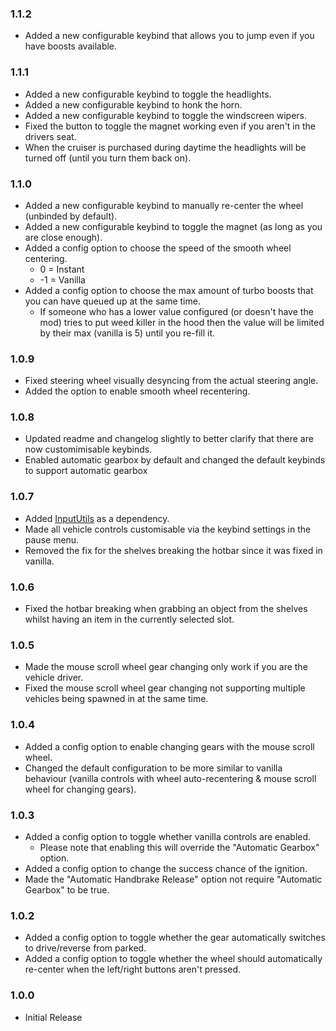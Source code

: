 ### 1.1.2

- Added a new configurable keybind that allows you to jump even if you have boosts available.

### 1.1.1

- Added a new configurable keybind to toggle the headlights.
- Added a new configurable keybind to honk the horn.
- Added a new configurable keybind to toggle the windscreen wipers.
- Fixed the button to toggle the magnet working even if you aren't in the drivers seat.
- When the cruiser is purchased during daytime the headlights will be turned off (until you turn them back on).

### 1.1.0

- Added a new configurable keybind to manually re-center the wheel (unbinded by default).
- Added a new configurable keybind to toggle the magnet (as long as you are close enough).
- Added a config option to choose the speed of the smooth wheel centering.
  - 0 = Instant
  - -1 = Vanilla
- Added a config option to choose the max amount of turbo boosts that you can have queued up at the same time.
  - If someone who has a lower value configured (or doesn't have the mod) tries to put weed killer in the hood then the value will be limited by their max (vanilla is 5) until you re-fill it.

### 1.0.9

- Fixed steering wheel visually desyncing from the actual steering angle.
- Added the option to enable smooth wheel recentering.

### 1.0.8

- Updated readme and changelog slightly to better clarify that there are now customimisable keybinds.
- Enabled automatic gearbox by default and changed the default keybinds to support automatic gearbox

### 1.0.7

- Added [InputUtils](https://thunderstore.io/c/lethal-company/p/Rune580/LethalCompany_InputUtils/) as a dependency.
- Made all vehicle controls customisable via the keybind settings in the pause menu.
- Removed the fix for the shelves breaking the hotbar since it was fixed in vanilla.

### 1.0.6

- Fixed the hotbar breaking when grabbing an object from the shelves whilst having an item in the currently selected slot.

### 1.0.5

- Made the mouse scroll wheel gear changing only work if you are the vehicle driver.
- Fixed the mouse scroll wheel gear changing not supporting multiple vehicles being spawned in at the same time.

### 1.0.4

- Added a config option to enable changing gears with the mouse scroll wheel.
- Changed the default configuration to be more similar to vanilla behaviour (vanilla controls with wheel auto-recentering & mouse scroll wheel for changing gears).

### 1.0.3

- Added a config option to toggle whether vanilla controls are enabled.
  - Please note that enabling this will override the "Automatic Gearbox" option.
- Added a config option to change the success chance of the ignition.
- Made the "Automatic Handbrake Release" option not require "Automatic Gearbox" to be true.

### 1.0.2

- Added a config option to toggle whether the gear automatically switches to drive/reverse from parked.
- Added a config option to toggle whether the wheel should automatically re-center when the left/right buttons aren't pressed.

### 1.0.0

- Initial Release
